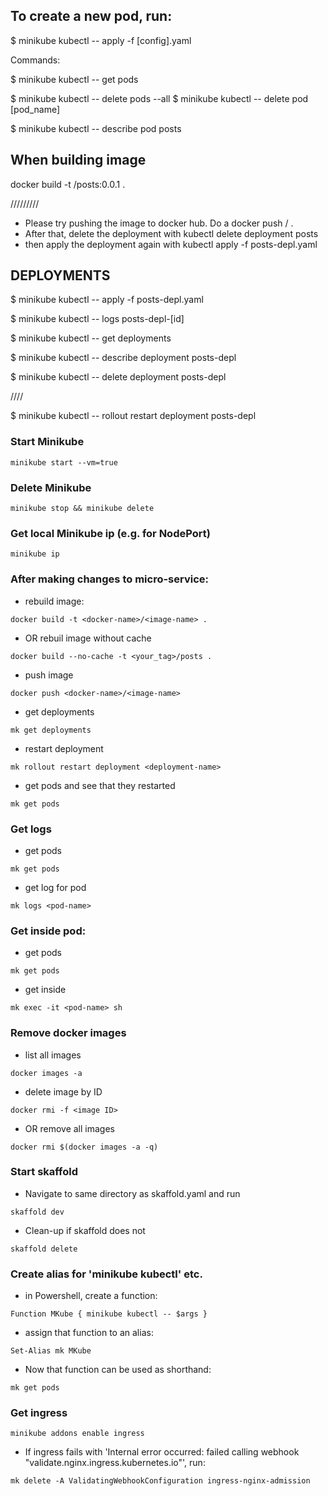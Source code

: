 ## To create a new pod, run:

\$ minikube kubectl -- apply -f [config].yaml

Commands:

\$ minikube kubectl -- get pods

\$ minikube kubectl -- delete pods --all
\$ minikube kubectl -- delete pod [pod_name]

\$ minikube kubectl -- describe pod posts

## When building image

docker build -t <docker-name>/posts:0.0.1 .

/////////

- Please try pushing the image to docker hub. Do a docker push <yourdockerid>/<imagename> .
- After that, delete the deployment with kubectl delete deployment posts
- then apply the deployment again with kubectl apply -f posts-depl.yaml

## DEPLOYMENTS

\$ minikube kubectl -- apply -f posts-depl.yaml

\$ minikube kubectl -- logs posts-depl-[id]

\$ minikube kubectl -- get deployments

\$ minikube kubectl -- describe deployment posts-depl

\$ minikube kubectl -- delete deployment posts-depl

////

\$ minikube kubectl -- rollout restart deployment posts-depl

### Start Minikube

`minikube start --vm=true`

### Delete Minikube

`minikube stop && minikube delete`

### Get local Minikube ip (e.g. for NodePort)

`minikube ip`

### After making changes to micro-service:

- rebuild image:

`docker build -t <docker-name>/<image-name> .`

- OR rebuil image without cache

`docker build --no-cache -t <your_tag>/posts . `

- push image

`docker push <docker-name>/<image-name>`

- get deployments

`mk get deployments`

- restart deployment

`mk rollout restart deployment <deployment-name>`

- get pods and see that they restarted

`mk get pods`

### Get logs

- get pods

`mk get pods`

- get log for pod

`mk logs <pod-name>`

### Get inside pod:

- get pods

`mk get pods`

- get inside

`mk exec -it <pod-name> sh`

### Remove docker images

- list all images

`docker images -a`

- delete image by ID

`docker rmi -f <image ID>`

- OR remove all images

`docker rmi $(docker images -a -q)`

### Start skaffold

- Navigate to same directory as skaffold.yaml and run

`skaffold dev`

- Clean-up if skaffold does not

`skaffold delete`

### Create alias for 'minikube kubectl' etc.

- in Powershell, create a function:

`Function MKube { minikube kubectl -- $args }`

- assign that function to an alias:

`Set-Alias mk MKube`

- Now that function can be used as shorthand:

`mk get pods`

### Get ingress

`minikube addons enable ingress`

- If ingress fails with 'Internal error occurred: failed calling webhook "validate.nginx.ingress.kubernetes.io"', run:

`mk delete -A ValidatingWebhookConfiguration ingress-nginx-admission`
